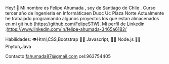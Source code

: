 Hey! 👋
Mi nombre es Felipe Ahumada , soy de Santiago de Chile .
Curso tercer año de Ingenieria en Informáticaen Duoc Uc Plaza Norte
Actualmente he trabajado programando algunos proyectos los que estan almacenados en  mi git hub (https://github.com/FelipeSTW).
Mi perfil de Linkedin :https://www.linkedin.com/in/felipe-ahumada-3465a6182/

Habilidades:
👁️Html,CSS,Bootstrap
👨‍💻 Javascript,
👨‍💻 Node.js
👨‍💻 Phyton,Java



Contacto
fahumada87@gmail.com
cel:963754405




